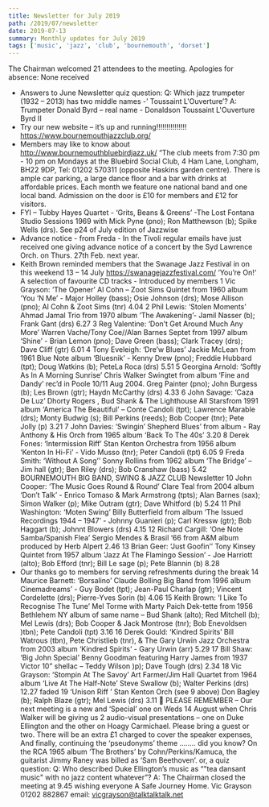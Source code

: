 ```yaml
---
title: Newsletter for July 2019
path: /2019/07/newsletter
date: 2019-07-13
summary: Monthly updates for July 2019
tags: ['music', 'jazz', 'club', 'bournemouth', 'dorset']
---
```


The Chairman welcomed 21 attendees to the meeting. Apologies for absence: None received
* Answers to June Newsletter quiz question: Q: Which jazz trumpeter (1932 – 2013) has two middle
names -’ Toussaint L'Ouverture’? A: Trumpeter Donald Byrd – real name - Donaldson
Toussaint L'Ouverture Byrd II
* Try our new website – it’s up and running!!!!!!!!!!!!!!!
https://www.bournemouthjazzclub.org/
* Members may like to know about http://www.bournemouthbluebirdjazz.uk/
“The club meets from 7:30 pm - 10 pm on Mondays at the Bluebird Social Club, 4 Ham Lane, Longham, BH22 9DP,
Tel: 01202 570311 (opposite Haskins garden centre). There is ample car parking, a large dance floor and a bar with
drinks at affordable prices. Each month we feature one national band and one local band. Admission on the door is £10
for members and £12 for visitors.
* FYI – Tubby Hayes Quartet - ‘Grits, Beans & Greens’ -The Lost Fontana Studio Sessions 1969
with Mick Pyne (pno); Ron Matthewson (b); Spike Wells (drs). See p24 of July edition of Jazzwise
* Advance notice - from Freda - In the Tivoli regular emails have just received one giving advance
notice of a concert by the Syd Lawrence Orch. on Thurs. 27th Feb. next year.
* Keith Brown reminded members that the Swanage Jazz Festival in on this weekend 13 – 14 July
https://swanagejazzfestival.com/
‘You’re On!‘ A selection of favourite CD tracks - Introduced by members
1 Vic Grayson: ‘The Opener’ Al Cohn – Zoot Sims Quintet from 1960 album ‘You ‘N Me’ - Major Holley (bass);
Osie Johnson (drs); Mose Allison (pno); Al Cohn & Zoot Sims (tnr) 4.04
2 Phil Lewis: ‘Stolen Moments’ Ahmad Jamal Trio from 1970 album ‘The Awakening’- Jamil Nasser (b); Frank
Gant (drs) 6.27
3 Reg Valentine: ‘Don’t Get Around Much Any More’ Warren Vache/Tony Coe//Alan Barnes Septet from 1997
album ‘Shine’ - Brian Lemon (pno); Dave Green (bass); Clark Tracey (drs); Dave Cliff (gtr) 6.01
4 Tony Eveleigh: ‘Dre’w Blues’ Jackie McLean from 1961 Blue Note album ‘Bluesnik’ - Kenny Drew (pno);
Freddie Hubbard (tpt); Doug Watkins (b); PeteLa Roca (drs) 5.51
5 Georgina Arnold: ‘Softly As In A Morning Sunrise’ Chris Walker Swingtet from album ‘Fine and Dandy’ rec’d
in Poole 10/11 Aug 2004. Greg Painter (pno); John Burgess (b); Les Brown (gtr); Haydn McCarthy (drs) 4.33
6 John Savage: ‘Caza De Luz’ Dhorty Rogers , Bud Shank & The Lighthouse All Starsfrom 1991 album ‘America
The Beautiful’ – Conte Candoli (tpt); Lawrence Marable (drs); Monty Budwig (s); Bill Perkins (reeds); Bob Cooper
(tnr); Pete Jolly (p) 3.21
7 John Davies: ‘Swingin’ Shepherd Blues’ from album - Ray Anthony & His Orch from 1965 album ‘Back To
The 40s’ 3.20
8 Derek Fones: ‘Intermission Riff’ Stan Kenton Orchestra from 1956 album ‘Kenton In Hi-Fi’ - Vido Musso (tnr);
Peter Candoli (tpt) 6.05
9 Freda Smith: ‘Without A Song’’ Sonny Rollins from 1962 album ‘The Bridge’ – Jim hall (gtr); Ben Riley
(drs); Bob Cranshaw (bass) 5.42
BOURNEMOUTH BIG BAND,
SWING & JAZZ CLUB Newsletter
10 John Cooper: ‘The Music Goes Round & Round’ Clare Teal from 2004 album ‘Don’t Talk’ - Enrico Tomaso
& Mark Armstrong (tpts); Alan Barnes (sax); Simon Walker (p); Mike Outram (gtr); Dave Whitford (b) 5.24
11 Phil Washington: ‘Moten Swing’ Billy Butterfield from album ‘The Issued Recordings 1944 – 1947’ - Johnny
Guanieri (p); Carl Kressw (gtr); Bob Haggart (b); Johnnt Blowers (drs) 4.15
12 Richard Cargill: ‘One Note Samba/Spanish Flea’ Sergio Mendes & Brasil ‘66 from A&M album produced by
Herb Alpert 2.46
13 Brian Geer: ‘Just Goofin’’ Tony Kinsey Quintet from 1957 album ‘Jazz At The Flamingo Session’ - Joe Harriott
(alto); Bob Efford (tnr); Bill Le sage (p); Pete Blannin (b) 8.28
* Our thanks go to members for serving refreshments during the break
14 Maurice Barnett: ‘Borsalino’ Claude Bolling Big Band from 1996 album Cinemadreams’ - Guy Bodet (tpt);
Jean-Paul Charlap (gtr); Vincent Cordelette (drs); Pierre-Yves Sorin (b) 4.06
15 Keith Brown: ‘I Like To Recognise The Tune’ Mel Torme with Marty Paich Dek-tette from 1956 Bethlehem
NY album of same name – Bud Shank (alto); Red Mitchell (b); Mel Lewis (drs); Bob Cooper & Jack Montrose
(tnr); Bob Enevoldsen )tbn); Pete Candoli (tpt) 3.16
16 Derek Gould: ‘Kindred Spirits’ Bill Watrous (tbn), Pete Christlieb (tnr), & The Gary Urwin Jazz Orchestra
from 2003 album ‘Kindred Spirits’ - Gary Urwin (arr) 5.29
17 Bill Shaw: ‘Big John Special’ Benny Goodman featuring Harry James from 1937 Victor 10” shellac – Teddy
Wilson )p); Dave Tough (drs) 2.34
18 Vic Grayson: ‘Stompin At The Savoy’ Art Farmer/Jim Hall Quartet from 1964 album ‘Live At The Half-Note’
Steve Swallow (b); Walter Perkins (drs) 12.27 faded
19 ‘Unison Riff ’ Stan Kenton Orch (see 9 above) Don Bagley (b); Ralph Blaze (gtr); Mel Lewis (drs) 3.11
 PLEASE REMEMBER – Our next meeting is a new and ‘Special’ one on Weds 14 August
when Chris Walker will be giving us 2 audio-visual presentations – one on Duke Ellington
and the other on Hoagy Carmichael. Please bring a guest or two. There will be an extra £1
charged to cover the speaker expenses,
And finally, continuing the ‘pseudonyms’ theme …….. did you know?
On the RCA 1965 album ‘The Brothers’ by Cohn/Perkins/Kamuca, the guitarist Jimmy
Raney was billed as ‘Sam Beethoven’.
or, a quiz question:
Q: Who described Duke Ellington’s music as “"tea dansant music" with no jazz content
whatever”?
A:
The Chairman closed the meeting at 9.45 wishing everyone A Safe Journey Home.
Vic Grayson 01202 882867 email: vicgrayson@talktalktalk.net